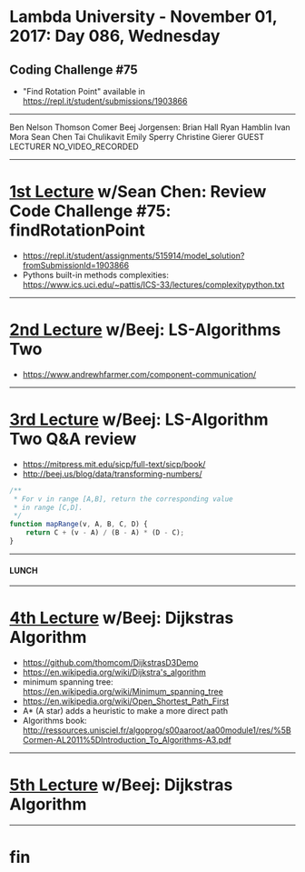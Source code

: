 # Lambda University - November 01, 2017: Day 086, Wednesday
## Coding Challenge #75
- "Find Rotation Point" available in https://repl.it/student/submissions/1903866
***
Ben Nelson
Thomson Comer
Beej Jorgensen: Brian Hall
Ryan Hamblin
Ivan Mora
Sean Chen
Tai Chulikavit
Emily Sperry
Christine Gierer
GUEST LECTURER
NO_VIDEO_RECORDED
***
# [1st Lecture](https://youtu.be/HCa69879ZGo) w/Sean Chen: Review Code Challenge #75: findRotationPoint
- https://repl.it/student/assignments/515914/model_solution?fromSubmissionId=1903866
- Pythons built-in methods complexities: https://www.ics.uci.edu/~pattis/ICS-33/lectures/complexitypython.txt

***
# [2nd Lecture](https://youtu.be/p1hNiUDuaOY) w/Beej: LS-Algorithms Two
- https://www.andrewhfarmer.com/component-communication/

***
# [3rd Lecture](NO_VIDEO_RECORDED) w/Beej: LS-Algorithm Two Q&A review
- https://mitpress.mit.edu/sicp/full-text/sicp/book/
- http://beej.us/blog/data/transforming-numbers/
```js
/**
 * For v in range [A,B], return the corresponding value
 * in range [C,D].
 */
function mapRange(v, A, B, C, D) {
    return C + (v - A) / (B - A) * (D - C);
}
```

***
#### LUNCH
***
# [4th Lecture](https://youtu.be/Jf9g98A2CIY) w/Beej: Dijkstras Algorithm
- https://github.com/thomcom/DijkstrasD3Demo
- https://en.wikipedia.org/wiki/Dijkstra's_algorithm
- minimum spanning tree: https://en.wikipedia.org/wiki/Minimum_spanning_tree
- https://en.wikipedia.org/wiki/Open_Shortest_Path_First
- A* (A star) adds a heuristic to make a more direct path
- Algorithms book: http://ressources.unisciel.fr/algoprog/s00aaroot/aa00module1/res/%5BCormen-AL2011%5DIntroduction_To_Algorithms-A3.pdf

***
# [5th Lecture](https://youtu.be/fKGnC9ldaiI) w/Beej: Dijkstras Algorithm
***
# fin
